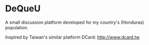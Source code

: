 # DeQueU

A small discussion platform developed for my country's (Honduras) population.

Inspired by Taiwan's similar platform DCard: http://www.dcard.tw